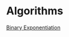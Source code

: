 # Algorithms

[Binary Exponentiation](https://github.com/nabilalharethi/Algorithms/blob/main/Binary%20Exponentiation.md)
